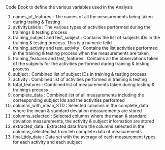 Code Book to define the various variables used in the Analysis

1. names_of_features : The names of all the measurements being taken during traiing & Testing
2. avtivityLabels : The various types of activities performed during the trainings & testing process
3. training_subject and test_subject : Contains the list of subjects IDs in the training & testing process. This is a numeric feild
4. training_activity and test_activity : Contains the list activities performed in the training & testing process when the measurements are taken
5. training_features and test_features : Contains all the observations taken of the subjects for the activities performed during training & testing process
6. subject : Combined list of subject IDs in training & testing process
7. activity : Combined list of activities performed in training & testing
8. total_features : Combined list of measurements taken during testing & trainings process
9. complete_data : Combined list of all measurements including the corresponding subject Ids and the activities performed
10. columns_with_mean_STD : Selected columns in the complete_data where the mean & standard deviation measurements are stored
11. columns_selected : Selected columns where the mean & standard deviation measurements, the activity & subject information are stored
12. extracted_data : Extracted data from the columns selected in the columns_selected list from teh complete data of measurements
13. final_tidy_data : Data set with the average of each measurement types for each activity and each subject
